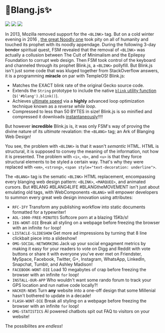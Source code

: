 <blink>💎Blang.js✨</blink>
======================================================
<img src="https://img.shields.io/badge/build-passing-green.svg">
<img src="https://img.shields.io/badge/coverage-100%25-green.svg">
<img src="https://img.shields.io/packagist/dm/doctrine/orm.svg">

In 2013, Mozilla removed support for the `<BLINK>` tag. But on a cold winter evening in 2016 , [the great Noodly one](FSM) took pity on all of humanity and touched its prophet with its noodly appendage.  During the following 3-day ~~bender~~ spiritual quest, FSM revealed that the removal of `<BLINK>` was actually a collusion between The Cult of Minimalism and the Epilepsy Foundation to corrupt web design.  Then FSM took control of the keyboard and channeled through its prophet <blink>Blink.js</blink>, a `<BLINK>` pollyfill.  But <blink>Blink.js</blink> isn't just some code that was kluged together from StackOverflow answers, it is a programming **miracle** on par with TempleOS!  <blink>Blink.js</blink>:

* Matches the EXACT <blink>blink</blink> rate of the original Gecko source code. 
* Extends the `String` prototype to include the native [`blink` utility function](blink()) (`$('#blang').blink()`).
* Achieves [ultimate speed](loop) via a **highly** advanced loop optimization technique known as a *reverse while loop*.
* Compressed to less than 50 BYTES in size!  <blink>Blink.js</blink> is so minified and compressed it downloads [instantaneously](http://www.download-time.com/)!!!!

But however **incredible** <blink>Blink.js</blink> is, it was only FSM's way of proving the divine nature of its *ultimate* revalation: the  `<BLANG>` tag; an Ark of Blanging Web Design!

You see, the problem with `<BLINK>` is that it wasn't *semantic* HTML.  HTML is structural, it is supposed to convey the meaning of the information, not how it is presented. The problem with `<i>`, `<b>`, and `<u>` is that they force structural elements to be styled a certain way.  That's why they were replaced with `<em>`, `<strong>`, `<span style="text-decoration: underline">`.

The `<BLANG>` tag is the sematic `<BLINK>` HTML replacement, encompassing every blanging web design pattern: `<BLINK>`, `<MARQUEE>`, and animated cursors.  But #BLANG #BLANG4LIFE #BLANGtheMOVEMENT isn't just about emulating old tags, with WebComponents `<BLANG>` will empower developers to summon every great web design innovation using attributes:

  * `RFC-IFY` Transform any publishing workflow into static documents formatted for a typewriter!
  * `AOL-1000-FREE-MINUTES` Softcore porn at a blazing 15Kb/s!
  * `IE6-WONT-DIE` Break all styling on a webpage before freezing the browser with an infinite `for` loop! 
  * `LISTACLE-SLIDESHOW` Get more ad impressions by turning that 8 line clickbait piece into a slideshow!
  * `OMG-SOCIAL-NETWORKING` Jack up your social engagment metrics by making it easy for your readers to vote on Digg and Reddit with vote buttons or share it with everyone you've ever met on Friendster, MySpace, Facebook, Twitter, G+, Instagram, WhatsApp, LinkedIn, Snapchat, Tumblr, and Ashley Madison!
  * `FACEBOOK-WONT-DIE` Load 10 megabytes of crap before freezing the browser with an infinite `for` loop! 
  * `INSTALL-OUR-APP` Who wouldn't want some rando forum to track your GPS location and run native code locally?!
  * `HACKER-NEWS` Turn **any** website into a one-off design that some Millenial hasn't bothered to update in a decade!
  * `FLASH-WONT-DIE` Break all styling on a webpage before freezing the browser with an infinite `for` loop! 
  * `OMG-STATISTICS` AI powered chatbots spit out FAQ to visitors on your website!
  
The possibilites are *endless*!

[FSM]: https://en.wikipedia.org/wiki/Flying_Spaghetti_Monster
[css2]: https://www.w3.org/TR/CSS21/text.html#lining-striking-props
[blink()]: https://developer.mozilla.org/en-US/docs/Web/JavaScript/Reference/Global_Objects/String/blink
[loop]: https://jsperf.com/while-reverse-vs-for-cached-length
[temple]: http://www.templeos.org
[semantic-html]: https://en.wikipedia.org/wiki/Semantic_HTML

